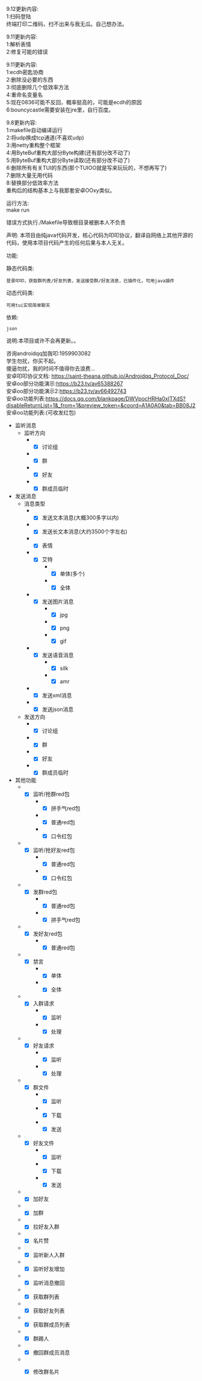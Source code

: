 9.12更新内容:<br>
1:扫码登陆<br>
终端打印二维码，扫不出来与我无瓜。自己想办法。

9.11更新内容:<br>
1:解析表情<br>
2:修复可能的错误

9.11更新内容:<br>
1:ecdh密匙协商<br>
2:删除没必要的东西<br>
3:彻底删除几个低效率方法<br>
4:重命名变量名<br>
5:现在0836可能不反回，概率挺高的，可能是ecdh的原因<br>
6:bouncycastle需要安装在jre里，自行百度。

9.8更新内容:<br>
1:makefile自动编译运行<br>
2:将udp换成tcp通道(不喜欢udp)<br>
3:用netty重构整个框架<br>
4:用ByteBuf重构大部分Byte构建(还有部分改不动了)<br>
5:用ByteBuf重构大部分Byte读取(还有部分改不动了)<br>
6:删除所有有关TUI的东西(那个TUIOO就是写来玩玩的，不想再写了)<br>
7:删除大量无用代码<br>
8:替换部分低效率方法<br>
重构后的结构基本上与我那套安卓OOxy类似。

运行方法:<br>
make run

错误方式执行./Makefile导致根目录被删本人不负责

声明:
本项目由纯java代码开发，核心代码为叩叩协议，翻译自网络上其他开源的代码，使用本项目代码产生的任何后果与本人无关。

功能:

  静态代码类:

    登录叩叩，获取群列表/好友列表，发送接受群/好友消息，已插件化，可用java插件
  动态代码类:

    可用tui实现简单聊天

依赖:

    json


说明:本项目或许不会再更新。。

咨询androidqq加我叩:1959903082<br>
学生勿扰，你买不起。<br>
傻逼勿扰，我的时间不值得你去浪费...<br>
安卓叩叩协议文档:
https://saint-theana.github.io/Androidqq_Protocol_Doc/<br>
安卓oo部分功能演示:https://b23.tv/av65388267<br>
安卓oo部分功能演示2:https://b23.tv/av66492743<br>
安卓oo功能列表:https://docs.qq.com/blankpage/DWVpocHRHa0xITXdS?disableReturnList=1&_from=1&preview_token=&coord=A1A0A0&tab=BB08J2<br>
安卓oo功能列表:(可收发红包)
* 监听消息
    * 监听方向
        * - [x] 讨论组
        * - [x] 群
        * - [x] 好友
        * - [x] 群成员临时

* 发送消息
    * 消息类型
        * - [x] 发送文本消息(大概300多字以内)
        * - [x] 发送长文本消息(大约3500个字左右)
        * - [x] 表情
        * - [x] 艾特
            * - [x] 单体(多个)
            * - [x] 全体
        * - [x] 发送图片消息
            * - [x] jpg
            * - [x] png
            * - [x] gif
        * - [x] 发送语音消息
            * - [x] silk
            * - [x] amr
        * - [x] 发送xml消息
        * - [x] 发送json消息
    * 发送方向
        * - [x] 讨论组
        * - [x] 群
        * - [x] 好友
        * - [x] 群成员临时
        
* 其他功能
    * - [x] 监听/抢群red包
        * - [x] 拼手气red包
        * - [x] 普通red包
        * - [x] 口令红包
    * - [x] 监听/抢好友red包
        * - [x] 普通red包
        * - [x] 口令红包
    * - [x] 发群red包
        * - [x] 普通red包
        * - [x] 拼手气red包
    * - [x] 发好友red包
        * - [x] 普通red包
    * - [x] 禁言
        * - [x] 单体
        * - [x] 全体
    * - [x] 入群请求
        * - [x] 监听
        * - [x] 处理
    * - [x] 好友请求
        * - [x] 监听
        * - [x] 处理
    * - [x] 群文件
        * - [x] 监听
        * - [x] 下载
        * - [x] 发送
    * - [x] 好友文件
        * - [x] 监听
        * - [x] 下载
        * - [x] 发送
    * - [x] 加好友
    * - [x] 加群
    * - [x] 拉好友入群
    * - [x] 名片赞
    * - [x] 监听新人入群
    * - [x] 监听好友增加
    * - [x] 监听消息撤回
    * - [x] 获取群列表
    * - [x] 获取好友列表
    * - [x] 获取群成员列表
    * - [x] 群踢人
    * - [x] 撤回群成员消息
    * - [x] 修改群名片


